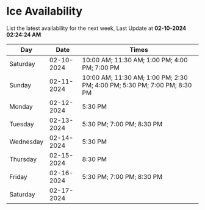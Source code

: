 # Ice Availability

List the latest availability for the next week, Last Update at **02-10-2024 02:24:24 AM**

| Day         | Date        | Times       |
| ----------- | ----------- | ----------- |
|Saturday|02-10-2024|10:00 AM; 11:30 AM; 1:00 PM; 4:00 PM; 7:00 PM|
|Sunday|02-11-2024|10:00 AM; 11:30 AM; 1:00 PM; 2:30 PM; 4:00 PM; 5:30 PM; 7:00 PM; 8:30 PM|
|Monday|02-12-2024|5:30 PM|
|Tuesday|02-13-2024|5:30 PM; 7:00 PM; 8:30 PM|
|Wednesday|02-14-2024|5:30 PM|
|Thursday|02-15-2024|8:30 PM|
|Friday|02-16-2024|5:30 PM; 7:00 PM; 8:30 PM|
|Saturday|02-17-2024||
